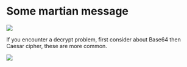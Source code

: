 # **Some martian message**
![](https://i.imgur.com/LjCimBM.png)

If you encounter a decrypt problem, first consider about Base64 then Caesar cipher, these are more common.

![](https://i.imgur.com/3Yqfc6K.png)

